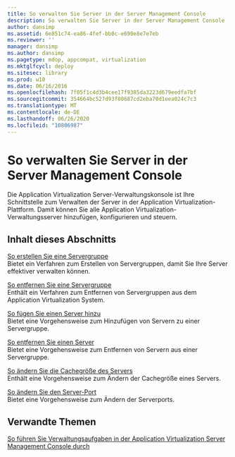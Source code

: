```yaml
---
title: So verwalten Sie Server in der Server Management Console
description: So verwalten Sie Server in der Server Management Console
author: dansimp
ms.assetid: 6e851c74-ea86-4fef-bb0c-e690e8e7e7eb
ms.reviewer: ''
manager: dansimp
ms.author: dansimp
ms.pagetype: mdop, appcompat, virtualization
ms.mktglfcycl: deploy
ms.sitesec: library
ms.prod: w10
ms.date: 06/16/2016
ms.openlocfilehash: 7f05f1c4d3b4cee17f9385da3223d679eedfa7bf
ms.sourcegitcommit: 354664bc527d93f80687cd2eba70d1eea024c7c3
ms.translationtype: MT
ms.contentlocale: de-DE
ms.lasthandoff: 06/26/2020
ms.locfileid: "10806987"
---
```

# So verwalten Sie Server in der Server Management Console


Die Application Virtualization Server-Verwaltungskonsole ist Ihre Schnittstelle zum Verwalten der Server in der Application Virtualization-Plattform. Damit können Sie alle Application Virtualization-Verwaltungsserver hinzufügen, konfigurieren und steuern.

## Inhalt dieses Abschnitts


<a href="" id="how-to-create-a-server-group"></a>[So erstellen Sie eine Servergruppe](how-to-create-a-server-group.md)  
Bietet ein Verfahren zum Erstellen von Servergruppen, damit Sie Ihre Server effektiver verwalten können.

<a href="" id="how-to-remove-a-server-group"></a>[So entfernen Sie eine Servergruppe](how-to-remove-a-server-group.md)  
Enthält ein Verfahren zum Entfernen von Servergruppen aus dem Application Virtualization System.

<a href="" id="how-to-add-a-server"></a>[So fügen Sie einen Server hinzu](how-to-add-a-server.md)  
Bietet eine Vorgehensweise zum Hinzufügen von Servern zu einer Servergruppe.

<a href="" id="how-to-remove-a-server"></a>[So entfernen Sie einen Server](how-to-remove-a-server.md)  
Bietet eine Vorgehensweise zum Entfernen von Servern aus einer Servergruppe.

<a href="" id="how-to-change-the-server-cache-size"></a>[So ändern Sie die Cachegröße des Servers](how-to-change-the-server-cache-size.md)  
Enthält eine Vorgehensweise zum Ändern der Cachegröße eines Servers.

<a href="" id="how-to-change-the-server-port"></a>[So ändern Sie den Server-Port](how-to-change-the-server-port.md)  
Bietet eine Vorgehensweise zum Ändern der Serverports.

## Verwandte Themen


[So führen Sie Verwaltungsaufgaben in der Application Virtualization Server Management Console durch](how-to-perform-administrative-tasks-in-the-application-virtualization-server-management-console.md)

 

 





